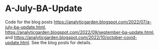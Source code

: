 # A-July-BA-Update

Code for the blog posts https://analyticgarden.blogspot.com/2022/07/a-july-ba-update.html, https://analyticgarden.blogspot.com/2022/09/september-ba-update.html, and https://analyticgarden.blogspot.com/2022/10/october-covid-update.html.
See the blog posts for details.
